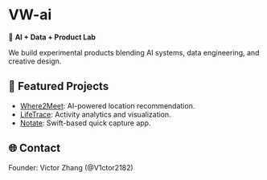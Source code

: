 # VW-ai

🚀 **AI + Data + Product Lab**

We build experimental products blending AI systems, data engineering, and creative design.

## 🔧 Featured Projects
- [Where2Meet](https://github.com/VW-ai/Where2Meet): AI-powered location recommendation.
- [LifeTrace](https://github.com/VW-ai/LifeTrace): Activity analytics and visualization.
- [Notate](https://github.com/VW-ai/Notate): Swift-based quick capture app.

## 🌐 Contact
Founder: Victor Zhang (@V1ctor2182)
